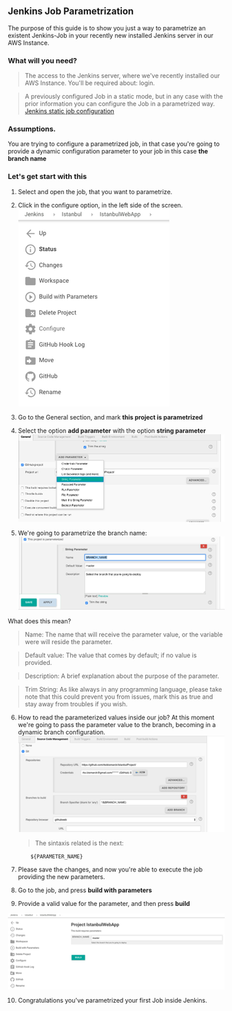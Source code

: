 ## Jenkins Job Parametrization

The purpose of this guide is to show you just a way to parametrize an existent Jenkins-Job in your recently new installed Jenkins server in our AWS Instance.


### What will you need?
>The access to the Jenkins server, where we've recently installed our AWS Instance. You'll be required about: login.

>A previously configured Job in a static mode, but in any case with the prior information you can configure the Job in a parametrized way.
[Jenkins static job configuration](https://github.com/rkobismarck/docker-jenkins-pipeline/blob/master/Jenkins/Jobs.md "Git's")

### Assumptions.
You are trying to configure a parametrized job, in that case you're going to provide a dynamic configuration parameter to your job in this case **the branch name**

### Let's get start with this
1. Select and open the job, that you want to parametrize.

2. Click in the configure option, in the left side of the screen.
![alt text](https://github.com/rkobismarck/docker-jenkins-pipeline/blob/master/media-content/jenkins-job-parametrized-1.png "Jenkins Configure")  

3. Go to the General section, and mark **this project is parametrized**

4. Select the option **add parameter** with the option **string parameter**
![alt text](https://github.com/rkobismarck/docker-jenkins-pipeline/blob/master/media-content/jenkins-job-parametrized-2.png "Jenkins Select Parameter Type")  

5. We're going to parametrize the branch name:
![alt text](https://github.com/rkobismarck/docker-jenkins-pipeline/blob/master/media-content/jenkins-job-parametrized-3.png "Jenkins Inject Parameter Values")  

What does this mean?
> Name: The name that will receive the parameter value, or the variable were will reside the parameter.

> Default value: The value that comes by default; if no value is provided.

> Description: A brief explanation about the purpose of the parameter.

> Trim String: As like always in any programming language, please take note that this could prevent you from issues, mark this as true and stay away from troubles if you wish.

6. How to read the parameterized values inside our job?
At this moment we're going to pass the parameter value to the branch, becoming in a dynamic branch configuration.
![alt text](https://github.com/rkobismarck/docker-jenkins-pipeline/blob/master/media-content/jenkins-job-parametrized-4.png "Jenkins Read Parameter Values")  

	> The sintaxis related is the next:
	```console
		${PARAMETER_NAME}
	```
	
7. Please save the changes, and now you're able to execute the job providing the new parameters.

8. Go to the job, and press **build with parameters**

9. Provide a valid value for the parameter, and then press **build** 

![alt text](https://github.com/rkobismarck/docker-jenkins-pipeline/blob/master/media-content/jenkins-job-parametrized-5.png "Jenkins Build With Parameterized Values") 

10. Congratulations you've parametrized your first Job inside Jenkins.